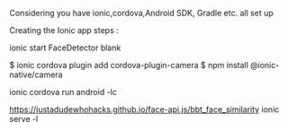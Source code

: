 Considering you have ionic,cordova,Android SDK, Gradle etc.  all set up 

Creating the Ionic app steps :

ionic start FaceDetector blank

$ ionic cordova plugin add cordova-plugin-camera
$ npm install @ionic-native/camera


ionic cordova run android -lc


https://justadudewhohacks.github.io/face-api.js/bbt_face_similarity
ionic  serve -l